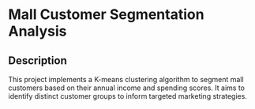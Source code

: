 # Mall Customer Segmentation Analysis

## Description
This project implements a K-means clustering algorithm to segment mall customers based on their annual income and spending scores. It aims to identify distinct customer groups to inform targeted marketing strategies.
